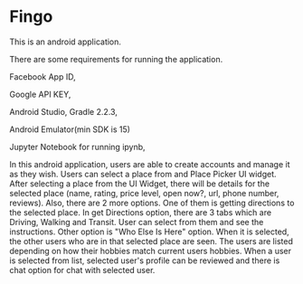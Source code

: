 # Fingo
 
This is an android application.

There are some requirements for running the application.

Facebook App ID, 

Google API KEY,

Android Studio, Gradle 2.2.3,

Android Emulator(min SDK is 15)

Jupyter Notebook for running ipynb,



In this android application, users are able to create accounts and manage it as they wish. 
Users can select a place from and Place Picker UI widget. After selecting a place from the UI Widget, there will 
be details for the selected place (name, rating, price level, open now?, url, phone number, reviews). Also, there are 2 more options.
One of them is getting directions to the selected place. In get Directions option, there are 3 tabs which are Driving, Walking and 
Transit. User can select from them and see the instructions. Other option is "Who Else Is Here" option. When it is selected, the other
users who are in that selected place are seen. The users are listed depending on how their hobbies match current users hobbies. When a
user is selected from list, selected user's profile can be reviewed and there is chat option for chat with selected user.

